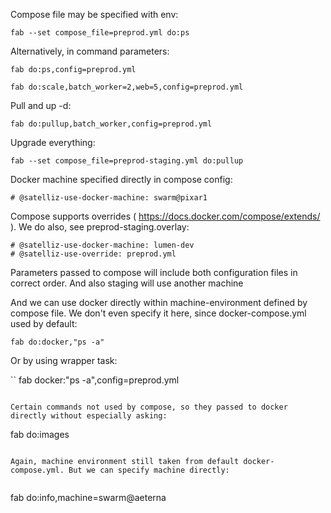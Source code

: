 Compose file may be specified with env:

```
fab --set compose_file=preprod.yml do:ps
```

Alternatively, in command parameters:

```
fab do:ps,config=preprod.yml

```

```
fab do:scale,batch_worker=2,web=5,config=preprod.yml

```

Pull and up -d:

```
fab do:pullup,batch_worker,config=preprod.yml

```

Upgrade everything:

```
fab --set compose_file=preprod-staging.yml do:pullup

```

Docker machine specified directly in compose config:


```
# @satelliz-use-docker-machine: swarm@pixar1
```

Compose supports overrides ( https://docs.docker.com/compose/extends/ ). We do also, see preprod-staging.overlay:
```
# @satelliz-use-docker-machine: lumen-dev
# @satelliz-use-override: preprod.yml
```

Parameters passed to compose will include both configuration files in correct order. And also staging will use another machine

And we can use docker directly within machine-environment defined by compose file. We don't even specify it here, since docker-compose.yml used by default:

```
fab do:docker,"ps -a"

```

Or by using wrapper task:

``
fab docker:"ps -a",config=preprod.yml
```

Certain commands not used by compose, so they passed to docker directly without especially asking:

```
fab do:images
```

Again, machine environment still taken from default docker-compose.yml. But we can specify machine directly:


```
fab do:info,machine=swarm@aeterna

```
